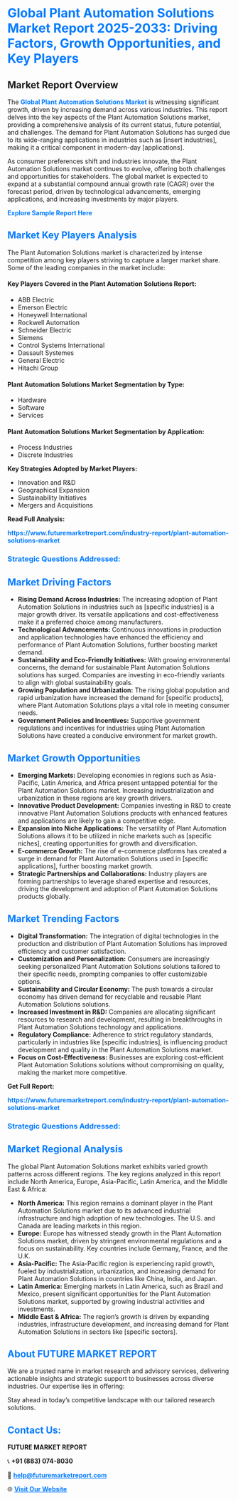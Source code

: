 <h1 style="color: #007BFF;">Global Plant Automation Solutions Market Report 2025-2033: Driving Factors, Growth Opportunities, and Key Players</h1>

<section id="overview">
<h2>Market Report Overview</h2>
<p>The <a href="https://www.futuremarketreport.com/industry-report/plant-automation-solutions-market" style="color: #007BFF; text-decoration: none;"><strong>Global Plant Automation Solutions Market</strong></a> is witnessing significant growth, driven by increasing demand across various industries. This report delves into the key aspects of the Plant Automation Solutions market, providing a comprehensive analysis of its current status, future potential, and challenges. The demand for Plant Automation Solutions has surged due to its wide-ranging applications in industries such as [insert industries], making it a critical component in modern-day [applications].</p>
<p>As consumer preferences shift and industries innovate, the Plant Automation Solutions market continues to evolve, offering both challenges and opportunities for stakeholders. The global market is expected to expand at a substantial compound annual growth rate (CAGR) over the forecast period, driven by technological advancements, emerging applications, and increasing investments by major players.</p>
</section>

<section id="overview">
<p><a href="https://www.futuremarketreport.com/request-sample/reportId=50972" style="color: #007BFF; text-decoration: none;"><strong>Explore Sample Report Here</strong></a></p>
</section>

<section id="key-players">
<h2 style="color: #007BFF;">Market Key Players Analysis</h2>
<p>The Plant Automation Solutions market is characterized by intense competition among key players striving to capture a larger market share. Some of the leading companies in the market include:</p>
<h4>Key Players Covered in the Plant Automation Solutions Report:</h4>
<ul><li>ABB Electric</li><li>Emerson Electric</li><li>Honeywell International</li><li>Rockwell Automation</li><li>Schneider Electric</li><li>Siemens</li><li>Control Systems International</li><li>Dassault Systemes</li><li>General Electric</li><li>Hitachi Group</li></ul>
<h4>Plant Automation Solutions Market Segmentation by Type:</h4>
<ul><li>Hardware</li><li>Software</li><li>Services</li></ul>

<h4>Plant Automation Solutions Market Segmentation by Application:</h4>
<ul><li>Process Industries</li><li>Discrete Industries</li></ul>
<p><strong>Key Strategies Adopted by Market Players:</strong></p>
<ul>
<li>Innovation and R&D</li>
<li>Geographical Expansion</li>
<li>Sustainability Initiatives</li>
<li>Mergers and Acquisitions</li>
</ul>
</section>

<section>
<p><strong>Read Full Analysis: </strong></p><a href="https://www.futuremarketreport.com/industry-report/plant-automation-solutions-market" style="color: #007BFF; text-decoration: none;"><strong>https://www.futuremarketreport.com/industry-report/plant-automation-solutions-market</strong></a>
<h3 style="color: #007BFF;">Strategic Questions Addressed:</h3>
</section>

<section id="driving-factors">
<h2 style="color: #007BFF;">Market Driving Factors</h2>
<ul>
<li><strong>Rising Demand Across Industries:</strong> The increasing adoption of Plant Automation Solutions in industries such as [specific industries] is a major growth driver. Its versatile applications and cost-effectiveness make it a preferred choice among manufacturers.</li>
<li><strong>Technological Advancements:</strong> Continuous innovations in production and application technologies have enhanced the efficiency and performance of Plant Automation Solutions, further boosting market demand.</li>
<li><strong>Sustainability and Eco-Friendly Initiatives:</strong> With growing environmental concerns, the demand for sustainable Plant Automation Solutions solutions has surged. Companies are investing in eco-friendly variants to align with global sustainability goals.</li>
<li><strong>Growing Population and Urbanization:</strong> The rising global population and rapid urbanization have increased the demand for [specific products], where Plant Automation Solutions plays a vital role in meeting consumer needs.</li>
<li><strong>Government Policies and Incentives:</strong> Supportive government regulations and incentives for industries using Plant Automation Solutions have created a conducive environment for market growth.</li>
</ul>
</section>

<section id="growth-opportunities">
<h2 style="color: #007BFF;">Market Growth Opportunities</h2>
<ul>
<li><strong>Emerging Markets:</strong> Developing economies in regions such as Asia-Pacific, Latin America, and Africa present untapped potential for the Plant Automation Solutions market. Increasing industrialization and urbanization in these regions are key growth drivers.</li>
<li><strong>Innovative Product Development:</strong> Companies investing in R&D to create innovative Plant Automation Solutions products with enhanced features and applications are likely to gain a competitive edge.</li>
<li><strong>Expansion into Niche Applications:</strong> The versatility of Plant Automation Solutions allows it to be utilized in niche markets such as [specific niches], creating opportunities for growth and diversification.</li>
<li><strong>E-commerce Growth:</strong> The rise of e-commerce platforms has created a surge in demand for Plant Automation Solutions used in [specific applications], further boosting market growth.</li>
<li><strong>Strategic Partnerships and Collaborations:</strong> Industry players are forming partnerships to leverage shared expertise and resources, driving the development and adoption of Plant Automation Solutions products globally.</li>
</ul>
</section>

<section id="trending-factors">
<h2 style="color: #007BFF;">Market Trending Factors</h2>
<ul>
<li><strong>Digital Transformation:</strong> The integration of digital technologies in the production and distribution of Plant Automation Solutions has improved efficiency and customer satisfaction.</li>
<li><strong>Customization and Personalization:</strong> Consumers are increasingly seeking personalized Plant Automation Solutions solutions tailored to their specific needs, prompting companies to offer customizable options.</li>
<li><strong>Sustainability and Circular Economy:</strong> The push towards a circular economy has driven demand for recyclable and reusable Plant Automation Solutions solutions.</li>
<li><strong>Increased Investment in R&D:</strong> Companies are allocating significant resources to research and development, resulting in breakthroughs in Plant Automation Solutions technology and applications.</li>
<li><strong>Regulatory Compliance:</strong> Adherence to strict regulatory standards, particularly in industries like [specific industries], is influencing product development and quality in the Plant Automation Solutions market.</li>
<li><strong>Focus on Cost-Effectiveness:</strong> Businesses are exploring cost-efficient Plant Automation Solutions solutions without compromising on quality, making the market more competitive.</li>
</ul>
</section>

<section>
<p><strong>Get Full Report: </strong></p><a href="https://www.futuremarketreport.com/industry-report/plant-automation-solutions-market" style="color: #007BFF; text-decoration: none;"><strong>https://www.futuremarketreport.com/industry-report/plant-automation-solutions-market</strong></a>
<h3 style="color: #007BFF;">Strategic Questions Addressed:</h3>
</section>


<section id="regional-analysis">
<h2 style="color: #007BFF;">Market Regional Analysis</h2>
<p>The global Plant Automation Solutions market exhibits varied growth patterns across different regions. The key regions analyzed in this report include North America, Europe, Asia-Pacific, Latin America, and the Middle East & Africa:</p>
<ul>
<li><strong>North America:</strong> This region remains a dominant player in the Plant Automation Solutions market due to its advanced industrial infrastructure and high adoption of new technologies. The U.S. and Canada are leading markets in this region.</li>
<li><strong>Europe:</strong> Europe has witnessed steady growth in the Plant Automation Solutions market, driven by stringent environmental regulations and a focus on sustainability. Key countries include Germany, France, and the U.K.</li>
<li><strong>Asia-Pacific:</strong> The Asia-Pacific region is experiencing rapid growth, fueled by industrialization, urbanization, and increasing demand for Plant Automation Solutions in countries like China, India, and Japan.</li>
<li><strong>Latin America:</strong> Emerging markets in Latin America, such as Brazil and Mexico, present significant opportunities for the Plant Automation Solutions market, supported by growing industrial activities and investments.</li>
<li><strong>Middle East & Africa:</strong> The region’s growth is driven by expanding industries, infrastructure development, and increasing demand for Plant Automation Solutions in sectors like [specific sectors].</li>
</ul>
</section>

<footer>
<h2 style="color: #007BFF;">About FUTURE MARKET REPORT</h2>
<p>We are a trusted name in market research and advisory services, delivering actionable insights and strategic support to businesses across diverse industries. Our expertise lies in offering:</p>

<p>Stay ahead in today’s competitive landscape with our tailored research solutions.</p>

<h2 style="color: #007BFF;">Contact Us:</h2>
<p><strong>FUTURE MARKET REPORT</strong></p>
<p>📞 <strong>+91 (883) 074-8030</strong></p>
<p>📧 <strong><a href="mailto:help@futuremarketreport.com" style="color: #007BFF;">help@futuremarketreport.com</a></strong></p>
<p>🌐 <strong><a href="https://www.futuremarketreport.com/" style="color: #007BFF;">Visit Our Website</a></strong></p>
</footer>